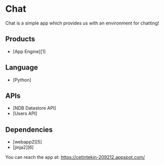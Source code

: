 # Chat

Chat is a simple app which provides us with an environment for chatting!

## Products
- [App Engine][1]

## Language
- [Python]

## APIs
- [NDB Datastore API]
- [Users API]

## Dependencies
- [webapp2][5]
- [jinja2][6]


You can reach the app at: https://cetintekin-209212.appspot.com/
